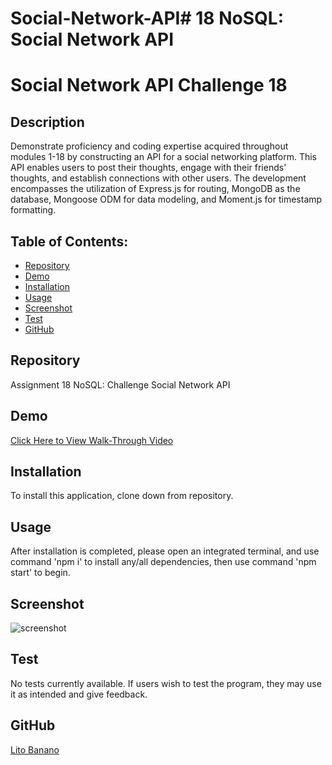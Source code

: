 # Social-Network-API# 18 NoSQL: Social Network API


# Social Network API Challenge 18

  ## Description
  Demonstrate proficiency and coding expertise acquired throughout modules 1-18 by constructing an API for a social networking platform. This API enables users to post their thoughts, engage with their friends' thoughts, and establish connections with other users. The development encompasses the utilization of Express.js for routing, MongoDB as the database, Mongoose ODM for data modeling, and Moment.js for timestamp formatting.


## Table of Contents:
  * [Repository](#repository) 
  * [Demo](#demo)
  * [Installation](#installation)
  * [Usage](#usage)
  * [Screenshot](#screenshot)
  * [Test](#test)
  * [GitHub](#github)

  ## Repository
  Assignment 18 NoSQL: Challenge Social Network API

  ## Demo
  [Click Here to View Walk-Through Video]()

  ## Installation
  To install this application, clone down from repository.

  ## Usage
  After installation is completed, please open an integrated terminal, and use command 'npm i' to install any/all dependencies, then use command 'npm start' to begin.

  ## Screenshot
  ![screenshot](./images.image1.jpg)
  
  ## Test
  No tests currently available. If users wish to test the program, they may use it as intended and give feedback.

  ## GitHub
  [Lito Banano](https://github.com/hyperlitz)